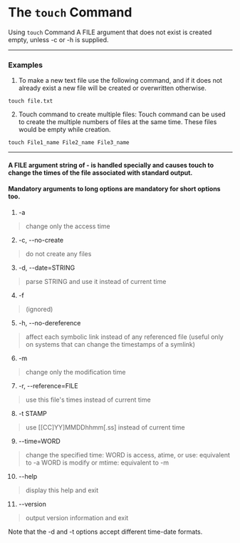 # The `touch` Command

Using `touch` Command A FILE argument that does not exist is created empty, unless -c or -h is supplied.

---
### Examples
1. To make a new text file use the following command, and if it does not already exist a new file will be created or overwritten otherwise.

```
touch file.txt

```
2. Touch command to create multiple files: Touch command can be used to create the multiple numbers of files at the same time. These files would be empty while creation.

```
touch File1_name File2_name File3_name 
```


---


#### **A  FILE  argument string of - is handled specially and causes touch to change the times of the file associated with standard output.**

#### Mandatory arguments to long options are mandatory for short options too.

1.   -a     
>change only the access time

2.  -c, --no-create
>do not create any files

3. -d, --date=STRING
>parse STRING and use it instead of current time

4. -f     
>(ignored)

5. -h, --no-dereference
>affect each symbolic link instead of any referenced file (useful  only  on  systems that can change the timestamps of a symlink)

6. -m     
>change only the modification time

7. -r, --reference=FILE
>use this file's times instead of current time

8. -t STAMP
>use [[CC]YY]MMDDhhmm[.ss] instead of current time

9. --time=WORD
>change  the specified time: WORD is access, atime, or use: equivalent to -a WORD is modify or mtime: equivalent to -m

10. --help 
>display this help and exit

11. --version
>output version information and exit



Note that the -d and -t options accept different time-date formats.
